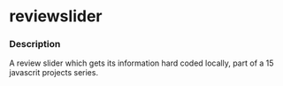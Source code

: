 # reviewslider

### Description
A review slider which gets its information hard coded locally, part of a 15 javascrit projects series.
